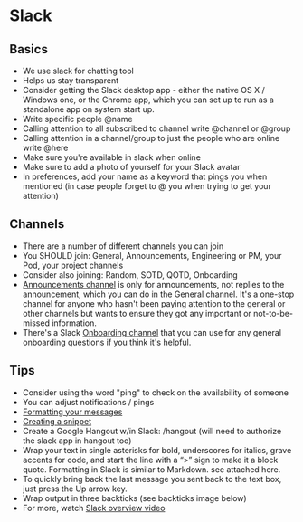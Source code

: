 # Slack

## Basics

* We use slack for chatting tool
* Helps us stay transparent
* Consider getting the Slack desktop app - either the native OS X / Windows one, or the Chrome app, which you can set up to run as a standalone app on system start up.
* Write specific people @name
* Calling attention to all subscribed to channel write @channel or @group
* Calling attention in a channel/group to just the people who are online write @here
* Make sure you're available in slack when online
* Make sure to add a photo of yourself for your Slack avatar
* In preferences, add your name as a keyword that pings you when mentioned (in case people forget to @ you when trying to get your attention)

## Channels

* There are a number of different channels you can join
* You SHOULD join: General, Announcements, Engineering or PM, your Pod, your project channels
* Consider also joining: Random, SOTD, QOTD, Onboarding
* [Announcements channel](https://civicactions.slack.com/messages/announcements/details/) is only for announcements, not replies to the announcement, which you can do in the General channel. It's a one-stop channel for anyone who hasn't been paying attention to the general or other channels but wants to ensure they got any important or not-to-be-missed information.
* There's a Slack [Onboarding channel](https://civicactions.slack.com/messages/onboarding/) that you can use for any general onboarding questions if you think it's helpful.

## Tips

* Consider using the word "ping" to check on the availability of someone
* You can adjust notifications / pings
* [Formatting your messages](https://slack.zendesk.com/hc/en-us/articles/202288908-Formatting-your-message)
* [Creating a snippet](https://slack.zendesk.com/hc/en-us/articles/204145658-Creating-a-Snippet)
* Create a Google Hangout w/in Slack: /hangout (will need to authorize the slack app in hangout too)
* Wrap your text in single asterisks for bold, underscores for italics, grave accents for code, and start the line with a “>” sign to make it a block quote. Formatting in Slack is similar to Markdown. see attached here.
* To quickly bring back the last message you sent back to the text box, just press the Up arrow key.
* Wrap output in three backticks (see backticks image below)
* For more, watch [Slack overview video](https://www.youtube.com/watch?v=B6zVzWU95Sw)
